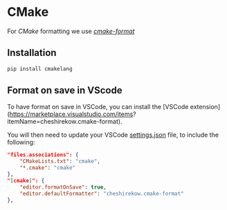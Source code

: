 # CMake

For _CMake_ formatting we use [_cmake-format_](https://github.com/cheshirekow/cmake_format)

## Installation

```sh
pip install cmakelang
```

## Format on save in VScode

To have format on save in VSCode, you can install the [VSCode extension](<https://marketplace.visualstudio.com/items>? itemName=cheshirekow.cmake-format).

You will then need to update your VSCode [settings.json](https://vscode.readthedocs.io/en/latest/getstarted/settings/) file, to include the following:

```json
"files.associations": {
    "CMakeLists.txt": "cmake",
    "*.cmake": "cmake"
},
"[cmake]": {
    "editor.formatOnSave": true,
    "editor.defaultFormatter": "cheshirekow.cmake-format"
},
```
